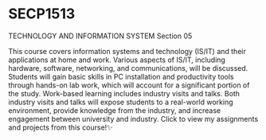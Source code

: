 # SECP1513
TECHNOLOGY AND INFORMATION SYSTEM Section 05

This course covers information systems and technology (IS/IT) and their applications at home and work. Various aspects of IS/IT, including hardware, software, networking, and communications, will be discussed. Students will gain basic skills in PC installation and productivity tools through hands-on lab work, which will account for a significant portion of the study. Work-based learning includes industry visits and talks. Both industry visits and talks will expose students to a real-world working environment, provide knowledge from the industry, and increase engagement between university and industry. Click to view my assignments and projects from this course!✨
